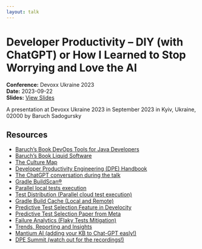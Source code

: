 ```yaml
---
layout: talk
---
```


# Developer Productivity – DIY (with ChatGPT) or How I Learned to Stop Worrying and Love the AI

**Conference:** Devoxx Ukraine 2023  
**Date:** 2023-09-22  
**Slides:** [View Slides](https://drive.google.com/file/d/1S57qjfq4lH6fVVfFWLMXzGlLgxF-vGpN/view)  

A presentation at Devoxx Ukraine 2023  in
                    September 2023 in
                    Kyiv, Ukraine, 02000 by 
                    Baruch Sadogursky

## Resources

- [Baruch’s Book DevOps Tools for Java Developers](https://amzn.to/3OWsgTP)
- [Baruch’s Book Liquid Software](https://amzn.to/47AoDug)
- [The Culture Map](https://amzn.to/3OX0Pct)
- [Developer Productivity Engineering (DPE) Handbook](https://gradle.com/developer-productivity-engineering/handbook/)
- [The ChatGPT conversation during the talk](https://chat.openai.com/c/9990c492-61c2-4bde-b6f8-151a54247f59)
- [Gradle BuildScan®](https://scans.gradle.com/)
- [Parallel local tests execution](https://docs.gradle.org/current/userguide/performance.html#parallel_execution)
- [Test Distribution (Parallel cloud test execution)](https://gradle.com/gradle-enterprise-solutions/test-distribution/)
- [Gradle Build Cache (Local and Remote)](https://docs.gradle.org/current/userguide/build_cache.html)
- [Predictive Test Selection Feature in Develocity](https://gradle.com/gradle-enterprise-solutions/predictive-test-selection/)
- [Predictive Test Selection Paper from Meta](https://engineering.fb.com/2018/11/21/developer-tools/predictive-test-selection/)
- [Failure Analytics (Flaky Tests Mitigation)](https://gradle.com/gradle-enterprise-solutions/failure-analytics/)
- [Trends, Reporting and Insights](https://gradle.com/gradle-enterprise-solutions/management-reporting-and-insights/)
- [Mantium AI (adding your KB to Chat-GPT easly!)](https://mantiumai.com/)
- [DPE Summit (watch out for the recordings!)](https://dpesummit.com/)

<!-- Source: https://speaking.jbaru.ch/xZvzKQ/developer-productivity-diy-with-chatgpt-or-how-i-learned-to-stop-worrying-and-love-the-ai -->
